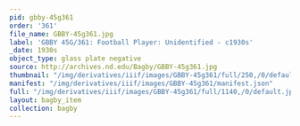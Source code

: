 ```yaml
---
pid: gbby-45g361
order: '361'
file_name: GBBY-45g361.jpg
label: 'GBBY 45G/361: Football Player: Unidentified - c1930s'
_date: 1930s
object_type: glass plate negative
source: http://archives.nd.edu/Bagby/GBBY-45g361.jpg
thumbnail: "/img/derivatives/iiif/images/GBBY-45g361/full/250,/0/default.jpg"
manifest: "/img/derivatives/iiif/images/GBBY-45g361/manifest.json"
full: "/img/derivatives/iiif/images/GBBY-45g361/full/1140,/0/default.jpg"
layout: bagby_item
collection: bagby
---
```

